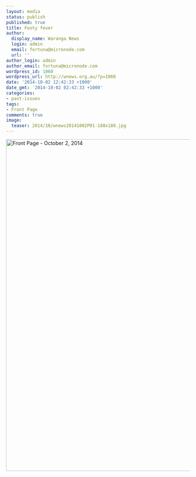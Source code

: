 ```yaml
---
layout: media
status: publish
published: true
title: Footy fever
author:
  display_name: Waranga News
  login: admin
  email: fortuna@micronode.com
  url: ''
author_login: admin
author_email: fortuna@micronode.com
wordpress_id: 1060
wordpress_url: http://wnews.org.au/?p=1060
date: '2014-10-02 12:42:33 +1000'
date_gmt: '2014-10-02 02:42:33 +1000'
categories:
- past-issues
tags:
- Front Page
comments: true
image:
  teaser: 2014/10/wnews20141002P01-188x188.jpg
---
```


<a href="{{ site.url }}/images/2014/10/wnews20141002P01.pdf"><img class="alignnone size-full wp-image-1058" alt="Front Page - October 2, 2014" src="{{ site.url }}/images/2014/10/wnews20141002P01.jpg" width="624" height="907" /></a>

